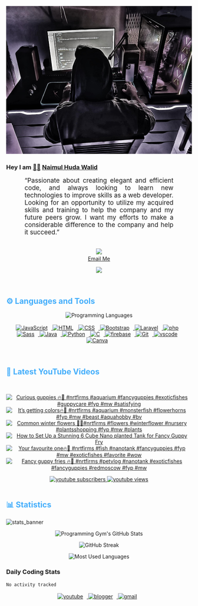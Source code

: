 <!-- ![github_cover_banner](https://www.digitalsolutionservices.com/img/services/web%20development.gif)-->

<div align="center" style="display:block;">
    <img height="400px" width="100%" alt="github cover banner" src="https://raw.githubusercontent.com/NaimulHudaWalid/NaimulHudaWalid/main/272276268_3114779035434264_920860974401480824_n.jpg"/> 
</div>

### Hey I am [👨🏻‍][facebook] [Naimul Huda Walid][youtube]



<p align:"center" style="text-align: justify; margin: 0 50px; font-size: 17px;" >
   “Passionate about creating elegant and efficient code, and always looking to learn new technologies to improve skills as a web developer. Looking for an opportunity to utilize my acquired skills and training to help the company and my future peers grow. I want my efforts to make a considerable difference to the company and help it succeed.”
<br>
<br>
<div align="center">

![](https://visitor-badge.glitch.me/badge?page_id=NaimulHudaWalid)
    <br />
[Email Me](mailto:dev.naimulhuda@gmail.com)
</div>
</p>
<!-- Typing SVG by DenverCoder1 - https://github.com/DenverCoder1/readme-typing-svg -->
<p align="center">
<!--   <a href="https://github.com/DenverCoder1/readme-typing-svg"> -->
    <img src="https://readme-typing-svg.herokuapp.com?color=E22FE4&width=380&height=45&lines=Open-Source+Enthusiast;Learning+In+Public;Empowering+Others;Nice+To+Meet+You+...&center=true"></a>

</p>
<br>
<!-- Languages and Tools -->

<h2 style="color: #44AEFB">⚙️ Languages and Tools</h2>
<div align="center" style="display:block;">
    <img width="100px" alt="Programming Languages" src="https://user-images.githubusercontent.com/78341798/194531121-47b0119a-ce00-439d-b586-125f86acb098.png"/> 
</div>
<br>   
<!-- Icons Resources -->
<!-- https://devicon.dev/ -->
<!-- https://cdn.jsdelivr.net/npm/simple-icons@v3/icons/ -->
<div align="center">
  <a href="https://developer.mozilla.org/en-US/docs/Web/JavaScript" target="_blank" rel="noreferrer">
      <img  alt="JavaScript" height="50px" style="padding-right:10px;" src="https://cdn.jsdelivr.net/gh/devicons/devicon/icons/javascript/javascript-plain.svg"/>
  </a>
  
 
  <a href="https://developer.mozilla.org/en-US/docs/Web/HTML" target="_blank" rel="noreferrer">
      <img  alt="HTML" height="50px" style="padding-right:10px;" src="https://cdn.jsdelivr.net/gh/devicons/devicon/icons/html5/html5-original.svg"/>
  </a>
  <a href="https://developer.mozilla.org/en-US/docs/Web/CSS" target="_blank" rel="noreferrer">
      <img  alt="CSS" height="50px" style="padding-right:10px;" src="https://cdn.jsdelivr.net/gh/devicons/devicon/icons/css3/css3-original.svg"/>
  </a>
  <a href="https://getbootstrap.com/" target="_blank" rel="noreferrer">
      <img  alt="Bootstrap" height="50px" style="padding-right:10px;" src="https://cdn.jsdelivr.net/gh/devicons/devicon/icons/bootstrap/bootstrap-original.svg"/>
  </a> 
  <a href="https://laravel.com/" target="_blank" rel="noreferrer">
      <img  alt="Laravel" height="50px" style="padding-right:10px;" src="https://cdn.jsdelivr.net/gh/devicons/devicon/icons/laravel/laravel-plain.svg"/>
  </a>
  <a href="https://www.php.net/" target="_blank" rel="noreferrer">
      <img  alt="php" height="50px" style="padding-right:10px;" src="https://cdn.jsdelivr.net/gh/devicons/devicon/icons/php/php-original.svg"/>
  </a>
  <a href="https://sass-lang.com/" target="_blank" rel="noreferrer">
      <img  alt="Sass" height="50px" style="padding-right:10px;" src="https://cdn.jsdelivr.net/gh/devicons/devicon/icons/sass/sass-original.svg"/>
  </a>
  <a href="https://www.java.com/en/" target="_blank" rel="noreferrer">
      <img  alt="Java" height="50px" style="padding-right:10px;" src="https://cdn.jsdelivr.net/gh/devicons/devicon/icons/java/java-original.svg"/>
  </a>    
  <a href="https://www.python.org/" target="_blank" rel="noreferrer">
      <img  alt="Python" height="50px" style="padding-right:10px;" src="https://cdn.jsdelivr.net/gh/devicons/devicon/icons/python/python-original.svg"/>
  </a>
  <a href="https://www.cprogramming.com/" target="_blank" rel="noreferrer">
      <img  alt="C" height="50px" style="padding-right:10px;" src="https://cdn.jsdelivr.net/gh/devicons/devicon/icons/c/c-original.svg"/>
  </a>
  
  <a href="https://firebase.google.com/" target="_blank" rel="noreferrer">
      <img  alt="firebase" height="50px" style="padding-right:10px;" src="https://cdn.jsdelivr.net/gh/devicons/devicon/icons/firebase/firebase-plain.svg"/>
  </a>
 
  <a href="https://git-scm.com/" target="_blank" rel="noreferrer">
      <img  alt="Git" height="50px" style="padding-right:10px;" src="https://cdn.jsdelivr.net/gh/devicons/devicon/icons/git/git-original.svg"/>
  </a>
  
  <a href="https://code.visualstudio.com/" target="_blank" rel="noreferrer">
      <img  alt="vscode" height="50px" style="padding-right:10px;"src="https://cdn.jsdelivr.net/gh/devicons/devicon/icons/vscode/vscode-original.svg"/>
  </a>
  <a href="https://www.canva.com/" target="_blank" rel="noreferrer">
      <img  alt="Canva" height="50px" style="padding-right:10px;" src="https://cdn.jsdelivr.net/gh/devicons/devicon/icons/canva/canva-original.svg"/> 
  </a>
</div>
<br>
<br>

<!-- Latest YouTube Videos -->

<h2 style="color: #44AEFB">🎦 Latest YouTube Videos</h2>
<br />

<!-- Resource/Reference: https://github.com/DenverCoder1/github-readme-youtube-cards -->
<div class="youtube videos cards" align="center">

<!-- BEGIN YOUTUBE-CARDS -->
[![Curious guppies 🔥🖤 #nrtfirms #aquarium #fancyguppies #exoticfishes #guppycare #fyp #mw #satisfying](https://ytcards.demolab.com/?id=aZdXvYysm-0&title=Curious+guppies+%F0%9F%94%A5%F0%9F%96%A4+%23nrtfirms+%23aquarium+%23fancyguppies+%23exoticfishes+%23guppycare+%23fyp+%23mw+%23satisfying&lang=en&timestamp=1702144143&background_color=%230d1117&title_color=%23ffffff&stats_color=%23dedede&max_title_lines=1&width=250&border_radius=5 "Curious guppies 🔥🖤 #nrtfirms #aquarium #fancyguppies #exoticfishes #guppycare #fyp #mw #satisfying")](https://www.youtube.com/watch?v=aZdXvYysm-0)
[![It’s getting colors🔥🖤 #nrtfirms #aquarium #monsterfish #flowerhorns #fyp #mw #beast #aquahobby #bv](https://ytcards.demolab.com/?id=GyDaXM8o1SM&title=It%E2%80%99s+getting+colors%F0%9F%94%A5%F0%9F%96%A4+%23nrtfirms+%23aquarium+%23monsterfish+%23flowerhorns+%23fyp+%23mw+%23beast+%23aquahobby+%23bv&lang=en&timestamp=1702121489&background_color=%230d1117&title_color=%23ffffff&stats_color=%23dedede&max_title_lines=1&width=250&border_radius=5 "It’s getting colors🔥🖤 #nrtfirms #aquarium #monsterfish #flowerhorns #fyp #mw #beast #aquahobby #bv")](https://www.youtube.com/watch?v=GyDaXM8o1SM)
[![Common winter flowers 🖤🔥#nrtfirms #flowers #winterflower #nursery #plantsshopping #fyp #mw #plants](https://ytcards.demolab.com/?id=QynnzOLsLbs&title=Common+winter+flowers+%F0%9F%96%A4%F0%9F%94%A5%23nrtfirms+%23flowers+%23winterflower+%23nursery+%23plantsshopping+%23fyp+%23mw+%23plants&lang=en&timestamp=1702080691&background_color=%230d1117&title_color=%23ffffff&stats_color=%23dedede&max_title_lines=1&width=250&border_radius=5 "Common winter flowers 🖤🔥#nrtfirms #flowers #winterflower #nursery #plantsshopping #fyp #mw #plants")](https://www.youtube.com/watch?v=QynnzOLsLbs)
[![How to Set Up a Stunning 6 Cube Nano planted Tank for Fancy Guppy Fry](https://ytcards.demolab.com/?id=Peste9yfndk&title=How+to+Set+Up+a+Stunning+6+Cube+Nano+planted+Tank+for+Fancy+Guppy+Fry&lang=en&timestamp=1702058620&background_color=%230d1117&title_color=%23ffffff&stats_color=%23dedede&max_title_lines=1&width=250&border_radius=5 "How to Set Up a Stunning 6 Cube Nano planted Tank for Fancy Guppy Fry")](https://www.youtube.com/watch?v=Peste9yfndk)
[![Your favourite one🔥🖤 #nrtfirms #fish #nanotank #fancyguppies #fyp #mw #exoticfishes #favorite #wow](https://ytcards.demolab.com/?id=3-EK89N0-AI&title=Your+favourite+one%F0%9F%94%A5%F0%9F%96%A4+%23nrtfirms+%23fish+%23nanotank+%23fancyguppies+%23fyp+%23mw+%23exoticfishes+%23favorite+%23wow&lang=en&timestamp=1702035912&background_color=%230d1117&title_color=%23ffffff&stats_color=%23dedede&max_title_lines=1&width=250&border_radius=5 "Your favourite one🔥🖤 #nrtfirms #fish #nanotank #fancyguppies #fyp #mw #exoticfishes #favorite #wow")](https://www.youtube.com/watch?v=3-EK89N0-AI)
[![Fancy guppy fries 🔥🖤 #nrtfirms #petvlog #nanotank #exoticfishes #fancyguppies #redmoscow #fyp #mw](https://ytcards.demolab.com/?id=V_KSWOrjXyI&title=Fancy+guppy+fries+%F0%9F%94%A5%F0%9F%96%A4+%23nrtfirms+%23petvlog+%23nanotank+%23exoticfishes+%23fancyguppies+%23redmoscow+%23fyp+%23mw&lang=en&timestamp=1702019107&background_color=%230d1117&title_color=%23ffffff&stats_color=%23dedede&max_title_lines=1&width=250&border_radius=5 "Fancy guppy fries 🔥🖤 #nrtfirms #petvlog #nanotank #exoticfishes #fancyguppies #redmoscow #fyp #mw")](https://www.youtube.com/watch?v=V_KSWOrjXyI)
<!-- END YOUTUBE-CARDS -->
</div>

<!-- Begin Youtube Buttons -->
<!-- Resource/Reference:  https://github.com/DenverCoder1/custom-icon-badges -->
<div class="youtube buttons" align="center">
    <a href="https://www.youtube.com/channel/UCa3YaFwzSII0kKg3Nads2dQ"  target="_blank">
        <img alt="youtube subscribers" src="https://img.shields.io/youtube/channel/subscribers/UCa3YaFwzSII0kKg3Nads2dQ?logo=youtube&logoColor=red&style=for-the-badge"/>
    </a> 
    <a href="https://www.youtube.com/channel/UCa3YaFwzSII0kKg3Nads2dQ"  target="_blank">
        <img alt="youtube views" src="https://custom-icon-badges.demolab.com/youtube/channel/views/UCa3YaFwzSII0kKg3Nads2dQ?color=%23E05D44&logo=eye&logoColor=white&style=for-the-badge&labelColor=#555555"/>
    </a> 
</div>
<br>
<!-- End Youtube Buttons -->

<!-- Statistics -->

<h2 style="color: #44AEFB">📊 Statistics</h2>

![stats_banner](https://user-images.githubusercontent.com/78341798/194534778-d662496c-ae00-4e8d-ae9b-b90912054e7f.gif)

<!-- Begin Stats Cards -->
<!-- Resources:  -->
<!-- Github & Languages Stats: https://github.com/naimul15-12090/github-readme-stats --> 
<!-- Streak Stats: https://github.com/denvercoder1/github-readme-streak-stats -->
<!-- Change the value after ?username= to your GitHub username. -->
<div class="stats" align="center">

![Programming Gym's GitHub Stats](https://github-readme-stats.vercel.app/api?username=NaimulHudaWalid&hide=stars&count_private=true&show_icons=true&theme=algolia&border_radius=20)

![GitHub Streak](https://streak-stats.demolab.com?user=NaimulHudaWalid&count_private=true&theme=algolia&border_radius=22)

![Most Used Languages](https://github-readme-stats.vercel.app/api/top-langs/?username=NaimulHudaWalid&langs_count=8&layout=compact&show_icons=true&theme=algolia&border_radius=20)
    
<!-- ![Top Langs](https://github-readme-stats.vercel.app/api/top-langs/?username=naimul15-12090&langs_count=8) -->
<!-- [![Top Langs](https://github-readme-stats.vercel.app/api/top-langs/?username=naimul15-12090&layout=compact)](https://github.com/anuraghazra/github-readme-stats)
 -->
    
</div>
<!--  End Stats Cards -->



### Daily Coding Stats
<!--START_SECTION:waka-->

```txt
No activity tracked
```

<!--END_SECTION:waka-->
<!-- Begin Footer -->
<!-- Icons Resources -->
<!-- https://devicon.dev/ -->
<div class="footer" align="center" style="margin:15px;">
    <a href="https://www.youtube.com/channel/UCa3YaFwzSII0kKg3Nads2dQ" target="_blank">
        <img  style="margin:0 10px 10px 0;" src="https://user-images.githubusercontent.com/78341798/194531650-698ef1b1-9cbd-4b4f-96ef-5a2ec4b5d7e6.svg" alt="youtube" width="40px"/>
    </a>
    <a href="https://www.linkedin.com/in/naimulhudawalid/" target="_blank">
        <img style="margin:0 10px 10px 0;" src="https://user-images.githubusercontent.com/78341798/194531458-b5dfeb1b-bad5-4dfa-909a-2e402262db9a.svg" alt="blogger" width="40px"/>
    </a>
    <a href="mailto:dev.naimulhuda@gmail.com" target="_blank">
        <img style="margin:0 10px 10px 0;" src="https://user-images.githubusercontent.com/78341798/194531383-ddb2b774-5bb9-491c-b601-4a4a7d9792fb.svg" alt="gmail" width="40px"/>
    </a>
</div>
<!-- End Footer -->

[youtube]: https://www.youtube.com/channel/UCa3YaFwzSII0kKg3Nads2dQ
[facebook]: https://www.facebook.com/profile.php?id=100007065945838
